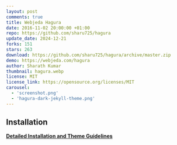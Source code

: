 ```yaml
---
layout: post
comments: true
title: Webjeda Hagura
date: 2016-11-02 20:00:00 +01:00
repo: https://github.com/sharu725/hagura
update_date: 2024-12-21
forks: 151
stars: 263
download: https://github.com/sharu725/hagura/archive/master.zip
demo: https://webjeda.com/hagura
author: Sharath Kumar
thumbnail: hagura.webp
license: MIT
license_link: https://opensource.org/licenses/MIT
carousel:
  - 'screenshot.png'
  - 'hagura-dark-jekyll-theme.png'
---
```


## Installation

[**Detailed Installation and Theme Guidelines**](https://blog.webjeda.com/jekyll-themes/)
